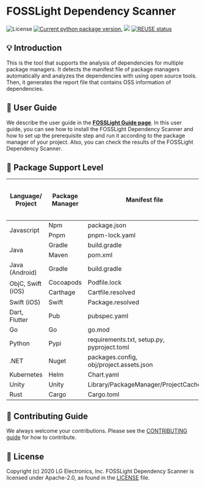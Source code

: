 <!--
Copyright (c) 2021 LG Electronics
SPDX-License-Identifier: Apache-2.0
 -->

# FOSSLight Dependency Scanner

<img src="https://img.shields.io/pypi/l/fosslight_dependency" alt="License" /> <a href="https://pypi.org/project/fosslight-dependency/"><img src="https://img.shields.io/pypi/v/fosslight_dependency" alt="Current python package version." /></a> <img src="https://img.shields.io/pypi/pyversions/fosslight_dependency" /> [![REUSE status](https://api.reuse.software/badge/github.com/dd-jy/fosslight_dependency_scanner)](https://api.reuse.software/info/github.com/fosslight/fosslight_dependency_scanner)

## 💡 Introduction

This is the tool that supports the analysis of dependencies for multiple package managers. It detects the manifest file of package managers automatically and analyzes the dependencies with using open source tools. Then, it generates the report file that contains OSS information of dependencies.

## 📖 User Guide

We describe the user guide in the [**FOSSLight Guide page**](https://fosslight.org/fosslight-guide-en/scanner/3_dependency.html).
In this user guide, you can see how to install the FOSSLight Dependency Scanner and how to set up the prerequisite step and run it according to the package manager of your project. Also, you can check the results of the FOSSLight Dependency Scanner.

## 👀 Package Support Level

<table>
<thead>
  <tr>
    <th>Language/<br>Project</th>
    <th>Package Manager</th>
    <th>Manifest file</th>
    <th>Direct dependencies</th>
    <th>Transitive dependencies</th>
    <th>Relationship of dependencies<br>(Dependencies of each dependency)</th>
  </tr>
</thead>
<tbody>
  <tr>
    <td rowspan="2">Javascript</td>
    <td>Npm</td>
    <td>package.json</td>
    <td>O</td>
    <td>O</td>
    <td>O</td>
  </tr>
  <tr>
    <td>Pnpm</td>
    <td>pnpm-lock.yaml</td>
    <td>O</td>
    <td>O</td>
    <td>O</td>
  </tr>
  <tr>
    <td rowspan="2">Java</td>
    <td>Gradle</td>
    <td>build.gradle</td>
    <td>O</td>
    <td>O</td>
    <td>O</td>
  </tr>
  <tr>
    <td>Maven</td>
    <td>pom.xml</td>
    <td>O</td>
    <td>O</td>
    <td>O</td>
  </tr>
  <tr>
    <td>Java (Android)</td>
    <td>Gradle</td>
    <td>build.gradle</td>
    <td>O</td>
    <td>O</td>
    <td>O</td>
  </tr>
  <tr>
    <td rowspan="2">ObjC, Swift (iOS)</td>
    <td>Cocoapods</td>
    <td>Podfile.lock</td>
    <td>O</td>
    <td>O</td>
    <td>O</td>
  </tr>
  <tr>
    <td>Carthage</td>
    <td>Cartfile.resolved</td>
    <td>O</td>
    <td>O</td>
    <td>X</td>
  </tr>
  <tr>
    <td>Swift (iOS)</td>
    <td>Swift</td>
    <td>Package.resolved</td>
    <td>O</td>
    <td>O</td>
    <td>O</td>
  </tr>
  <tr>
    <td>Dart, Flutter</td>
    <td>Pub</td>
    <td>pubspec.yaml</td>
    <td>O</td>
    <td>O</td>
    <td>O</td>
  </tr>
  <tr>
    <td>Go</td>
    <td>Go</td>
    <td>go.mod</td>
    <td>O</td>
    <td>O</td>
    <td>O</td>
  </tr>
  <tr>
    <td>Python</td>
    <td>Pypi</td>
    <td>requirements.txt, setup.py, pyproject.toml</td>
    <td>O</td>
    <td>O</td>
    <td>O</td>
  </tr>
  <tr>
    <td>.NET</td>
    <td>Nuget</td>
    <td>packages.config, obj/project.assets.json</td>
    <td>O</td>
    <td>O</td>
    <td>O</td>
  </tr>
  <tr>
    <td>Kubernetes</td>
    <td>Helm</td>
    <td>Chart.yaml</td>
    <td>O</td>
    <td>X</td>
    <td>X</td>
  </tr>
  <tr>
    <td>Unity</td>
    <td>Unity</td>
    <td>Library/PackageManager/ProjectCache</td>
    <td>O</td>
    <td>O</td>
    <td>X</td>
  </tr>
  <tr>
    <td>Rust</td>
    <td>Cargo</td>
    <td>Cargo.toml</td>
    <td>O</td>
    <td>O</td>
    <td>O</td>
  </tr>
</tbody>
</table>

## 👏 Contributing Guide

We always welcome your contributions.
Please see the [CONTRIBUTING guide](https://github.com/fosslight/fosslight_dependency_scanner/blob/main/CONTRIBUTING.md) for how to contribute.

## 📄 License

Copyright (c) 2020 LG Electronics, Inc.
FOSSLight Dependency Scanner is licensed under Apache-2.0, as found in the [LICENSE](https://github.com/fosslight/fosslight_dependency_scanner/blob/main/LICENSE) file.

